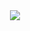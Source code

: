 <div align="center">
  <img src="https://github.com/user-attachments/assets/427b9ee0-c3b9-46be-a441-78f287a5fd79" />
<!--<img src="./profile-3d-contrib/profile-night-green.svg" /> -->
</div>

<!--
-->
